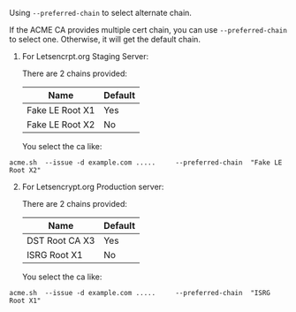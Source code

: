 Using `--preferred-chain` to select alternate chain.

If the ACME CA provides multiple cert chain, you can use `--preferred-chain` to select one. Otherwise, it will get the default chain.

1. For Letsencrpt.org Staging Server:

    There are 2 chains provided:

    |   Name            |  Default  |
    |-------------------|-----------|
    |   Fake LE Root X1 | Yes       |
    |   Fake LE Root X2 |   No     |

    You select the ca like:
```
acme.sh  --issue -d example.com .....     --preferred-chain  "Fake LE Root X2"
```

2. For Letsencrypt.org Production server:

    There are 2 chains provided:

    |   Name            |  Default  |
    |-------------------|-----------|
    |   DST Root CA X3 | Yes       |
    |   ISRG Root X1 |   No     |

    You select the ca like:
```
acme.sh  --issue -d example.com .....     --preferred-chain  "ISRG Root X1"
```



